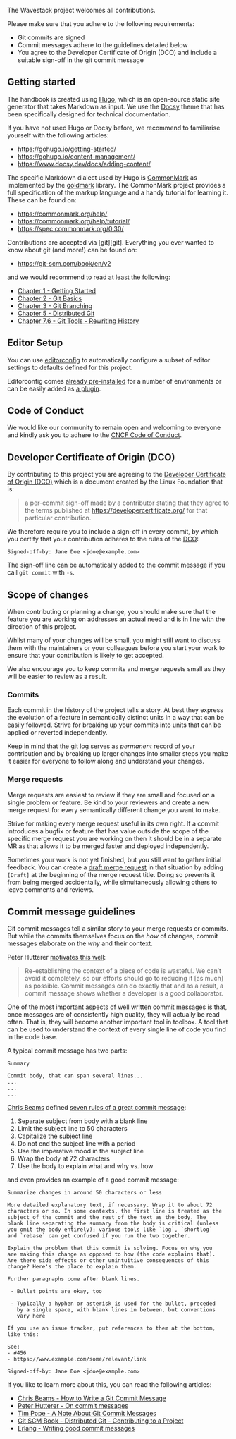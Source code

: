 <!-- SPDX-License-Identifier: CC-BY-4.0 -->
<!-- Copyright (C) 2023 Wavecon GmbH -->

The Wavestack project welcomes all contributions.

Please make sure that you adhere to the following requirements:

- Git commits are signed
- Commit messages adhere to the guidelines detailed below
- You agree to the Developer Certificate of Origin (DCO) and include a
  suitable sign-off in the git commit message


## Getting started

The handbook is created using [Hugo][hugo], which is an open-source
static site generator that takes Markdown as input. We use the
[Docsy][docsy] theme that has been specifically designed for technical
documentation.

If you have not used Hugo or Docsy before, we recommend to familiarise yourself
with the following articles:

- https://gohugo.io/getting-started/
- https://gohugo.io/content-management/
- https://www.docsy.dev/docs/adding-content/

The specific Markdown dialect used by Hugo is [CommonMark][commonmark]
as implemented by the [goldmark][goldmark] library. The CommonMark
project provides a full specification of the markup language and a
handy tutorial for learning it. These can be found on:

- https://commonmark.org/help/
- https://commonmark.org/help/tutorial/
- https://spec.commonmark.org/0.30/

Contributions are accepted via [git][git]. Everything you ever wanted
to know about git (and more!) can be found on:

- https://git-scm.com/book/en/v2

and we would recommend to read at least the following:

- [Chapter 1 - Getting Started][git-scm-getting-started]
- [Chapter 2 - Git Basics][git-scm-git-basics]
- [Chapter 3 - Git Branching][git-scm-git-branching]
- [Chapter 5 - Distributed Git][git-scm-distributed-git]
- [Chapter 7.6 - Git Tools - Rewriting History][git-scm-rewriting-history]

## Editor Setup

You can use [editorconfig][editorconfig] to automatically configure a
subset of editor settings to defaults defined for this project.

Editorconfig comes [already pre-installed][editorconfig-pre-installed]
for a number of environments or can be easily added as [a
plugin][editorconfig-plugin].

## Code of Conduct

We would like our community to remain open and welcoming to everyone
and kindly ask you to adhere to the [CNCF Code of Conduct][cncf-coc].

## Developer Certificate of Origin (DCO)

By contributing to this project you are agreeing to the [Developer
Certificate of Origin (DCO)](lf-dco) which is a document created by
the Linux Foundation that is:

> a per-commit sign-off made by a contributor stating that they agree
> to the terms published at https://developercertificate.org/ for that
> particular contribution.

We therefore require you to include a sign-off in every commit, by
which you certify that your contribution adheres to the rules of the
[DCO](DCO):

`Signed-off-by: Jane Doe <jdoe@example.com>`

The sign-off line can be automatically added to the commit message if
you call `git commit` with `-s`.

## Scope of changes

When contributing or planning a change, you should make sure that the
feature you are working on addresses an actual need and is in line
with the direction of this project.

Whilst many of your changes will be small, you might still want to
discuss them with the maintainers or your colleagues before you start
your work to ensure that your contribution is likely to get accepted.

We also encourage you to keep commits and merge requests small as they
will be easier to review as a result.

### Commits

Each commit in the history of the project tells a story. At best they
express the evolution of a feature in semantically distinct units in a
way that can be easily followed. Strive for breaking up your commits
into units that can be applied or reverted independently.

Keep in mind that the git log serves as *permanent* record of your
contribution and by breaking up larger changes into smaller steps you
make it easier for everyone to follow along and understand your
changes.

### Merge requests

Merge requests are easiest to review if they are small and focused on
a single problem or feature. Be kind to your reviewers and create a
new merge request for every semantically different change you want to
make.

Strive for making every merge request useful in its own right. If a
commit introduces a bugfix or feature that has value outside the scope
of the specific merge request you are working on then it should be in
a separate MR as that allows it to be merged faster and deployed
independently.

Sometimes your work is not yet finished, but you still want to gather
initial feedback. You can create a [draft merge
request][gitlab-draft-mr] in that situation by adding `[Draft]` at the
beginning of the merge request title. Doing so prevents it from being
merged accidentally, while simultaneously allowing others to leave
comments and reviews.

## Commit message guidelines

Git commit messages tell a similar story to your merge requests or
commits. But while the commits themselves focus on the *how* of
changes, commit messages elaborate on the *why* and their context.

Peter Hutterer [motivates this well][phutterer-on-commit-msg]:

> Re-establishing the context of a piece of code is wasteful. We can’t
> avoid it completely, so our efforts should go to reducing it [as
> much] as possible. Commit messages can do exactly that and as a
> result, a commit message shows whether a developer is a good
> collaborator.

One of the most important aspects of well written commit messages is
that, once messages are of consistently high quality, they will
actually be read often. That is, they will become another important
tool in toolbox. A tool that can be used to understand the context of
every single line of code you find in the code base.

A typical commit message has two parts:

```
Summary

Commit body, that can span several lines...
...
...
...
```

[Chris Beams][cbeams] defined [seven rules of a great commit
message][cbeams-seven-rules]:

1. Separate subject from body with a blank line
1. Limit the subject line to 50 characters
1. Capitalize the subject line
1. Do not end the subject line with a period
1. Use the imperative mood in the subject line
1. Wrap the body at 72 characters
1. Use the body to explain what and why vs. how

and even provides an example of a good commit message:

```
Summarize changes in around 50 characters or less

More detailed explanatory text, if necessary. Wrap it to about 72
characters or so. In some contexts, the first line is treated as the
subject of the commit and the rest of the text as the body. The
blank line separating the summary from the body is critical (unless
you omit the body entirely); various tools like `log`, `shortlog`
and `rebase` can get confused if you run the two together.

Explain the problem that this commit is solving. Focus on why you
are making this change as opposed to how (the code explains that).
Are there side effects or other unintuitive consequences of this
change? Here's the place to explain them.

Further paragraphs come after blank lines.

 - Bullet points are okay, too

 - Typically a hyphen or asterisk is used for the bullet, preceded
   by a single space, with blank lines in between, but conventions
   vary here

If you use an issue tracker, put references to them at the bottom,
like this:

See:
- #456
- https://www.example.com/some/relevant/link

Signed-off-by: Jane Doe <jdoe@example.com>
```

If you like to learn more about this, you can read the following
articles:

- [Chris Beams - How to Write a Git Commit Message][cbeams-commit-msg]
- [Peter Hutterer - On commit messages][phutterer-on-commit-msg]
- [Tim Pope - A Note About Git Commit Messages][tpope-note-commit-msg]
- [Git SCM Book - Distributed Git - Contributing to a
  Project][git-scm-contribute]
- [Erlang - Writing good commit messages][erlang-otp-commit-msg]

<!-- References -->

[cbeams-commit-msg]: https://cbea.ms/git-commit/
[cbeams-seven-rules]: https://cbea.ms/git-commit/#seven-rules
[cbeams]: https://cbea.ms
[cncf-coc]: https://github.com/cncf/foundation/blob/main/code-of-conduct.md#contributor-code-of-conduct
[commonmark]: https://commonmark.org/
[docsy]: https://www.docsy.dev/
[editorconfig]: https://editorconfig.org/
[editorconfig-pre-installed]: https://editorconfig.org/#pre-installed
[editorconfig-plugin]: https://editorconfig.org/#download
[erlang-otp-commit-msg]: https://github.com/erlang/otp/wiki/writing-good-commit-messages
[git-scm-contribute]: https://git-scm.com/book/en/v2/Distributed-Git-Contributing-to-a-Project
[git-scm-distributed-git]: https://git-scm.com/book/en/v2/Distributed-Git-Distributed-Workflows
[git-scm-getting-started]: https://git-scm.com/book/en/v2/Getting-Started-About-Version-Control
[git-scm-git-basics]: https://git-scm.com/book/en/v2/Git-Basics-Getting-a-Git-Repository
[git-scm-git-branching]: https://git-scm.com/book/en/v2/Git-Branching-Branches-in-a-Nutshell
[git-scm-rewriting-history]: https://git-scm.com/book/en/v2/Git-Tools-Rewriting-History
[gitlab-draft-mr]: https://docs.gitlab.com/ee/user/project/merge_requests/drafts.html
[goldmark]: https://github.com/yuin/goldmark
[hugo]: https://gohugo.io/
[phutterer-on-commit-msg]: https://who-t.blogspot.com/2009/12/on-commit-messages.html
[tpope-note-commit-msg]: https://tbaggery.com/2008/04/19/a-note-about-git-commit-messages.html
[lf-dco]: https://wiki.linuxfoundation.org/dco
